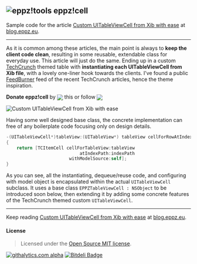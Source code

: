 ## ![eppz!tools](http://eppz.eu/beacons/eppz!cell.png) eppz!cell
Sample code for the article [Custom UITableViewCell from Xib with ease](http://eppz.eu/blog/custom-uitableviewcell-from-xib/) at [blog.eppz.eu](http://eppz.eu/blog).
___
As it is common among these articles, the main point is always to **keep the client code clean**, resulting in some reusable, extendable class for everyday use. This article will just do the same. Ending up in a custom [TechCrunch](http://www.techcrunch.com) themed table with **instantiating each UITableViewCell from Xib file**, with a lovely one-liner hook towards the clients. I’ve found a public [FeedBurner](http://feedburner.google.com) feed of the recent TechCrunch articles, hence the theme inspiration.

**Donate eppz!cell** by <a href="https://twitter.com/intent/tweet?text=A%20TechCrunch%20feed%20reader%20with%20custom%20design%20in%205%20lines%20of%20client%20code:%20http://bit.ly/12oidK1%20t.co/lDo7Vixce4%20@_eppz&hashtags=iosdev,uikit"><img src="http://eppz.eu/beacons/eppz!_tweet.png" align="absmiddle"></a> this or follow <a href="https://twitter.com/intent/user?original_referer=https%3A%2F%2Ftwitter.com%2Fabout%2Fresources%2Fbuttons&region=following&screen_name=_eppz&tw_p=followbutton&variant=2.0"><img src="http://eppz.eu/beacons/eppz!_follow.png" align="absmiddle"></a>

![Custom UITableViewCell from Xib with ease](http://eppz.eu/blog/wp-content/uploads/eppzcell_01.png)

Having some well designed base class, the concrete implementation can free of any boilerplate code focusing only on design details.
```Objective-C
-(UITableViewCell*)tableView:(UITableView*) tableView cellForRowAtIndexPath:(NSIndexPath*) indexPath
{
    return [TCItemCell cellForTableView:tableView
                            atIndexPath:indexPath
                        withModelSource:self];
}
```
As you can see, all the instantiating, dequeue/reuse code, and configuring with model object is encapsulated within the actual `UITableViewCell` subclass. It uses a base class `EPPZTableViewCell : NSObject` to be introduced soon below, then extending it by adding some concrete features of the TechCrunch themed custom `UITableViewCell`.
___
Keep reading [Custom UITableViewCell from Xib with ease](http://eppz.eu/blog/custom-uitableviewcell-from-xib/) at [blog.eppz.eu](http://eppz.eu/blog).
#### License
> Licensed under the [Open Source MIT license](http://en.wikipedia.org/wiki/MIT_License).

[![githalytics.com alpha](https://cruel-carlota.pagodabox.com/83efbd77ad865b1d7d2646907be3238f "githalytics.com")](http://githalytics.com/eppz/eppz-cell)
[![Bitdeli Badge](https://d2weczhvl823v0.cloudfront.net/eppz/eppz-cell/trend.png)](https://bitdeli.com/free "Bitdeli Badge")

